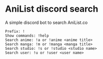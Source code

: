 # AniList discord search

A simple discord bot to search AniList.co

```
Prefix: !
Show commands: !help
Search anime: !a or !anime <anime title>
Search manga: !m or !manga <manga title>
Search studio: !s or !studio <studio name>
Search user: !u or !user <user name>
```
